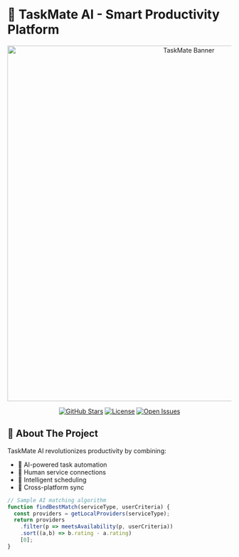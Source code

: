 # 🚀 TaskMate AI - Smart Productivity Platform

<div align="center">
  <img src="https://i.imgur.com/JQZ1h0j.png" alt="TaskMate Banner" width="800"/>
  
  [![GitHub Stars](https://img.shields.io/github/stars/yourusername/taskmate-ai?style=social)](https://github.com/yourusername/taskmate-ai/stargazers) 
  [![License](https://img.shields.io/badge/license-MIT-blue)](https://opensource.org/licenses/MIT)
  [![Open Issues](https://img.shields.io/github/issues/yourusername/taskmate-ai)](https://github.com/yourusername/taskmate-ai/issues)
</div>

## 🌟 About The Project

TaskMate AI revolutionizes productivity by combining:
- 🤖 AI-powered task automation
- 👥 Human service connections
- 🎯 Intelligent scheduling
- 🔄 Cross-platform sync

```javascript
// Sample AI matching algorithm
function findBestMatch(serviceType, userCriteria) {
  const providers = getLocalProviders(serviceType);
  return providers
    .filter(p => meetsAvailability(p, userCriteria))
    .sort((a,b) => b.rating - a.rating)
    [0];
}

